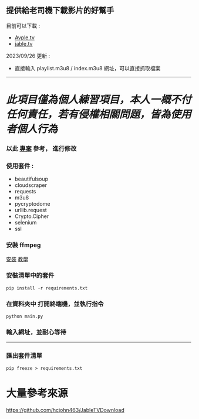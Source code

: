 ## 提供給老司機下載影片的好幫手

目前可以下載  :

* [Avple.tv](https://avple.tv/?asgtbndr=1) 
* [jable.tv](https://jable.tv/)

2023/09/26 更新 :
* 直接輸入 playlist.m3u8 / index.m3u8 網址，可以直接抓取檔案


---

#  *此項目僅為個人練習項目，本人一概不付任何責任，若有侵權相關問題，皆為使用者個人行為*
### 以此 [專案](https://github.com/hcjohn463/JableTVDownload) 參考， 進行修改

### 使用套件 :
* beautifulsoup
* cloudscraper 
* requests
* m3u8
* pycryptodome
* urllib.request
* Crypto.Cipher
* selenium
* ssl


### 安裝 ffmpeg

[安裝](https://www.ffmpeg.org/)
[教學](https://annkuoq.github.io/blog/2019-12-17-install-ffmpeg/)


### 安裝清單中的套件

```shell
pip install -r requirements.txt
```

### 在資料夾中 打開終端機，並執行指令

```shell
python main.py
```

### 輸入網址，並耐心等待

---

### 匯出套件清單

```shell
pip freeze > requirements.txt
```


# 大量參考來源 

https://github.com/hcjohn463/JableTVDownload



